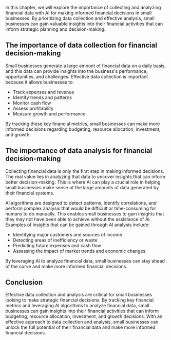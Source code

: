 
In this chapter, we will explore the importance of collecting and analyzing financial data with AI for making informed financial decisions in small businesses. By prioritizing data collection and effective analysis, small businesses can gain valuable insights into their financial activities that can inform strategic planning and decision-making.

The importance of data collection for financial decision-making
---------------------------------------------------------------

Small businesses generate a large amount of financial data on a daily basis, and this data can provide insights into the business's performance, opportunities, and challenges. Effective data collection is important because it allows businesses to:

* Track expenses and revenue
* Identify trends and patterns
* Monitor cash flow
* Assess profitability
* Measure growth and performance

By tracking these key financial metrics, small businesses can make more informed decisions regarding budgeting, resource allocation, investment, and growth.

The importance of data analysis for financial decision-making
-------------------------------------------------------------

Collecting financial data is only the first step in making informed decisions. The real value lies in analyzing that data to uncover insights that can inform better decision-making. This is where AI can play a crucial role in helping small businesses make sense of the large amounts of data generated by their financial systems.

AI algorithms are designed to detect patterns, identify correlations, and perform complex analysis that would be difficult or time-consuming for humans to do manually. This enables small businesses to gain insights that they may not have been able to achieve without the assistance of AI. Examples of insights that can be gained through AI analysis include:

* Identifying major customers and sources of income
* Detecting areas of inefficiency or waste
* Predicting future expenses and cash flow
* Assessing the impact of market trends and economic changes

By leveraging AI to analyze financial data, small businesses can stay ahead of the curve and make more informed financial decisions.

Conclusion
----------

Effective data collection and analysis are critical for small businesses looking to make strategic financial decisions. By tracking key financial metrics and leveraging AI algorithms to analyze financial data, small businesses can gain insights into their financial activities that can inform budgeting, resource allocation, investment, and growth decisions. With an effective approach to data collection and analysis, small businesses can unlock the full potential of their financial data and make more informed financial decisions.
